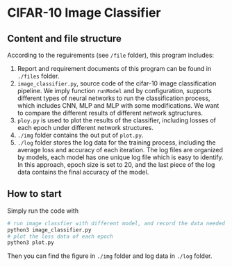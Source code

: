 # CIFAR-10 Image Classifier
## Content and file structure
According to the reguirements (see `/file` folder), this program includes:

1. Report and requirement documents of this program can be found in `./files` folder.
2. `image_classifier.py`, source code of the cifar-10 image classification pipeline. We imply function `runModel` and by configuration, supports different types of neural networks to run the classification process, which includes CNN, MLP and MLP with some modifications. We want to compare the different results of different network sgtructures. 
3. `ploy.py` is used to plot the results of the classifier, including losses of each epoch under different network structures.
4. `./img` folder contains the out put of `plot.py`.
5. `./log` folder stores the log data for the training process, including the average loss and accuracy of each iteration. The log files are organized by models, each model has one unique log file which is easy to identify. In this approach, epoch size is set to 20, and the last piece of the log data contains the final accuracy of the model.


## How to start

Simply run the code with 
```bash
# run image classfier with different model, and record the data needed
python3 image_classifier.py
# plot the loss data of each epoch
python3 plot.py
```

Then you can find the figure in `./img` folder and log data in `./log` folder.